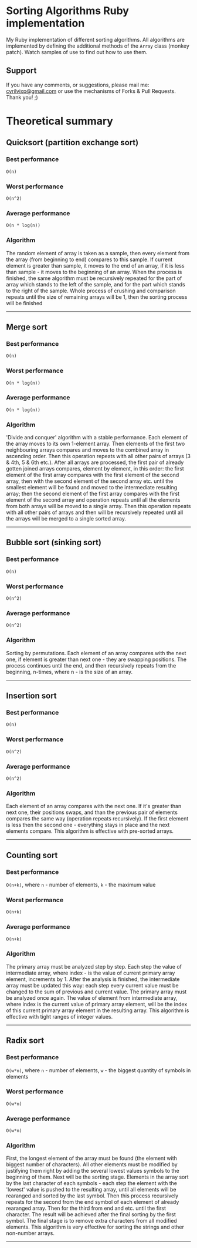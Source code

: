 # Sorting Algorithms Ruby implementation
My Ruby implementation of different sorting algorithms. All algorithms are implemented by defining the additional methods of the `Array` class (monkey patch). Watch samples of use to find out how to use them.

## Support
If you have any comments, or suggestions, please mail me: cyrilvixp@gmail.com or use the mechanisms of Forks & Pull Requests. Thank you! ;)

# Theoretical summary
## Quicksort (partition exchange sort)
### Best performance
`O(n)`
### Worst performance
`O(n^2)`
### Average performance
`O(n * log(n))`
### Algorithm
The random element of array is taken as a sample, then every element from the array (from beginning to end) compares to this sample. If current element is greater than sample, it moves to the end of an array, if it is less than sample - it moves to the beginning of an array. When the process is finished, the same algorithm must be recursively repeated for the part of array which stands to the left of the sample, and for the part which stands to the right of the sample. Whole process of crushing and comparison repeats until the size of remaining arrays will be 1, then the sorting process will be finished
***

## Merge sort
### Best performance
`O(n)`
### Worst performance
`O(n * log(n))`
### Average performance
`O(n * log(n))`
### Algorithm
'Divide and conquer' algorithm with a stable performance. Each element of the array moves to its own 1-element array. Then elements of the first two neighbouring arrays compares and moves to the combined array in ascending order. Then this operation repeats with all other pairs of arrays (3 & 4th, 5 & 6th etc.). After all arrays are processed, the first pair of already gotten joined arrays compares, element by element, in this order: the first element of the first array compares with the first element of the second array, then with the second element of the second array etc. until the smallest element will be found and moved to the intermediate resulting array; then the second element of the first array compares with the first element of the second array and operation repeats until all the elements from both arrays will be moved to a single array. Then this operation repeats with all other pairs of arrays and then will be recursively repeated until all the arrays will be merged to a single sorted array.
***

## Bubble sort (sinking sort)
### Best performance
`O(n)`
### Worst performance
`O(n^2)`
### Average performance
`O(n^2)`
### Algorithm
Sorting by permutations. Each element of an array compares with the next one, if element is greater than next one - they are swapping positions. The process continues until the end, and then recursively repeats from the beginning, n-times, where n - is the size of an array.
***

## Insertion sort
### Best performance
`O(n)`
### Worst performance
`O(n^2)`
### Average performance
`O(n^2)`
### Algorithm
Each element of an array compares with the next one. If it's greater than next one, their positions swaps, and than the previous pair of elements compares the same way (operation repeats recursively). If the first element is less then the second one - everything stays in place and the next elements compare.
This algorithm is effective with pre-sorted arrays.
***

## Counting sort
### Best performance
`O(n+k)`, where `n` - number of elements, `k` - the maximum value
### Worst performance
`O(n+k)`
### Average performance
`O(n+k)`
### Algorithm
The primary array must be analyzed step by step. Each step the value of intermediate array, where index - is the value of current primary array element, increments by 1. 
After the analysis is finished, the intermediate array must be updated this way: each step every current value must be changed to the sum of previous and current value.
The primary array must be analyzed once again. The value of element from intermediate array, where index is the current value of primary array element, will be the index of this current primary array element in the resulting array.
This algorithm is effective with tight ranges of integer values.
***

## Radix sort
### Best performance
`O(w*n)`, where `n` - number of elements, `w` - the biggest quantity of symbols in elements
### Worst performance
`O(w*n)`
### Average performance
`O(w*n)`
### Algorithm
First, the longest element of the array must be found (the element with biggest number of characters). All other elements must be modified by justifying them right by adding the several lowest values symbols to the beginning of them. Next will be the sorting stage.
Elements in the array sort by the last character of each symbols - each step the element with the 'lowest' value is pushed to the resulting array, until all elements will be rearanged and sorted by the last symbol. Then this process recursively repeats for the second from the end symbol of each element of already rearanged array. Then for the third from end and etc. until the first character. The result will be achieved after the final sorting by the first symbol.
The final stage is to remove extra characters from all modified elements.
This algorithm is very effective for sorting the strings and other non-number arrays.
***
